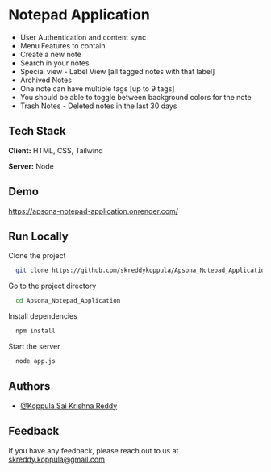 # Notepad Application

- User Authentication and content sync
- Menu Features to contain
- Create a new note
- Search in your notes
- Special view - Label View [all tagged notes with that label]
- Archived Notes
- One note can have multiple tags [up to 9 tags]
- You should be able to toggle between background colors for the note
- Trash Notes - Deleted notes in the last 30 days

## Tech Stack

**Client:** HTML, CSS, Tailwind

**Server:** Node

## Demo

https://apsona-notepad-application.onrender.com/

## Run Locally

Clone the project

```bash
  git clone https://github.com/skreddykoppula/Apsona_Notepad_Application
```

Go to the project directory

```bash
  cd Apsona_Notepad_Application
```

Install dependencies

```bash
  npm install
```

Start the server

```bash
  node app.js
```

## Authors

- [@Koppula Sai Krishna Reddy](https://linktr.ee/sai_krishna_redd)

## Feedback

If you have any feedback, please reach out to us at skreddy.koppula@gmail.com
